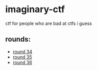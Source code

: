 # imaginary-ctf

ctf for people who are bad at ctfs i guess

## rounds:

- [round 34](round-34)
- [round 35](round-35)
- [round 36](round-36)

